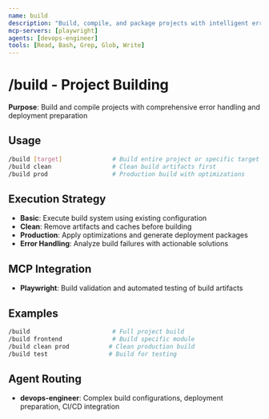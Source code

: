 ```yaml
---
name: build
description: "Build, compile, and package projects with intelligent error handling and optimization"
mcp-servers: [playwright]
agents: [devops-engineer]
tools: [Read, Bash, Grep, Glob, Write]
---
```


# /build - Project Building

**Purpose**: Build and compile projects with comprehensive error handling and deployment preparation

## Usage

```bash
/build [target]              # Build entire project or specific target
/build clean                 # Clean build artifacts first
/build prod                  # Production build with optimizations
```

## Execution Strategy

- **Basic**: Execute build system using existing configuration
- **Clean**: Remove artifacts and caches before building
- **Production**: Apply optimizations and generate deployment packages
- **Error Handling**: Analyze build failures with actionable solutions

## MCP Integration

- **Playwright**: Build validation and automated testing of build artifacts

## Examples

```bash
/build                       # Full project build
/build frontend              # Build specific module
/build clean prod           # Clean production build
/build test                 # Build for testing
```

## Agent Routing

- **devops-engineer**: Complex build configurations, deployment preparation, CI/CD integration
